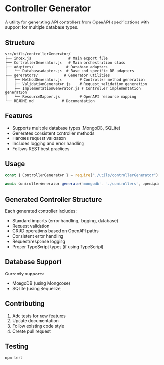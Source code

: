 # Controller Generator

A utility for generating API controllers from OpenAPI specifications with support for multiple database types.

## Structure

```
src/utils/controllerGenerator/
├── index.js                 # Main export file
├── ControllerGenerator.js   # Main orchestration class
├── adapters/               # Database adapters
│   └── DatabaseAdapter.js  # Base and specific DB adapters
├── generators/            # Generator utilities
│   ├── MethodGenerator.js        # Controller method generation
│   ├── ValidationGenerator.js    # Request validation generation
│   ├── ImplementationGenerator.js # Controller implementation generation
│   └── ResourceMapper.js         # OpenAPI resource mapping
└── README.md             # Documentation
```

## Features

- Supports multiple database types (MongoDB, SQLite)
- Generates consistent controller methods
- Handles request validation
- Includes logging and error handling
- Follows REST best practices

## Usage

```javascript
const { ControllerGenerator } = require("./utils/controllerGenerator");

await ControllerGenerator.generate("mongodb", "./controllers", openApiSpec);
```

## Generated Controller Structure

Each generated controller includes:

- Standard imports (error handling, logging, database)
- Request validation
- CRUD operations based on OpenAPI paths
- Consistent error handling
- Request/response logging
- Proper TypeScript types (if using TypeScript)

## Database Support

Currently supports:

- MongoDB (using Mongoose)
- SQLite (using Sequelize)

## Contributing

1. Add tests for new features
2. Update documentation
3. Follow existing code style
4. Create pull request

## Testing

```bash
npm test
```
